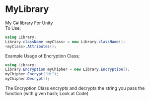 # MyLibrary
My C# library For Unity 
<br>
To Use:

```cs
using Library;
Library.className <myClass> = new Library.className();
<myClass>.Attributes();
```
Example Usage of Encryption Class;
```cs
using Library;
Library.Encryption myChipher = new Library.Encryption();
myChipher.Encrypt("Hi");
myChipher.Decrypt();
```
The Encryption Class encrypts and decrypts the string you pass the function (with given hash; Look at Code)
